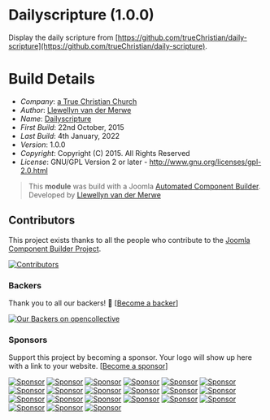 # Dailyscripture (1.0.0)

Display the daily scripture from [https://github.com/trueChristian/daily-scripture](https://github.com/trueChristian/daily-scripture).

# Build Details

+ *Company*: [a True Christian Church](https://truechristian.church/)
+ *Author*: [Llewellyn van der Merwe](mailto:info+joomla@truechristian.church)
+ *Name*: [Dailyscripture](https://truechristian.church/)
+ *First Build*: 22nd October, 2015
+ *Last Build*: 4th January, 2022
+ *Version*: 1.0.0
+ *Copyright*: Copyright (C) 2015. All Rights Reserved
+ *License*: GNU/GPL Version 2 or later - http://www.gnu.org/licenses/gpl-2.0.html

> This **module** was build with a Joomla [Automated Component Builder](http://joomlacomponentbuilder.com).
> Developed by [Llewellyn van der Merwe](mailto:llewellyn@joomlacomponentbuilder.com)


## Contributors
This project exists thanks to all the people who contribute to the [Joomla Component Builder Project](https://github.com/vdm-io/Joomla-Component-Builder).

[![Contributors](https://opencollective.com/Joomla-Component-Builder/contributors.svg?width=890&button=false)](https://github.com/vdm-io/Joomla-Component-Builder/graphs/contributors)

### Backers
Thank you to all our backers! 🙏 [[Become a backer](https://opencollective.com/Joomla-Component-Builder#backer)]

[![Our Backers on opencollective](https://opencollective.com/Joomla-Component-Builder/backers.svg?width=890)](https://opencollective.com/Joomla-Component-Builder#backers)

### Sponsors
Support this project by becoming a sponsor. Your logo will show up here with a link to your website. [[Become a sponsor](https://opencollective.com/Joomla-Component-Builder#sponsor)]

[![Sponsor](https://opencollective.com/Joomla-Component-Builder/sponsor/0/avatar.svg)](https://opencollective.com/Joomla-Component-Builder/sponsor/0/website)
[![Sponsor](https://opencollective.com/Joomla-Component-Builder/sponsor/1/avatar.svg)](https://opencollective.com/Joomla-Component-Builder/sponsor/1/website)
[![Sponsor](https://opencollective.com/Joomla-Component-Builder/sponsor/2/avatar.svg)](https://opencollective.com/Joomla-Component-Builder/sponsor/2/website)
[![Sponsor](https://opencollective.com/Joomla-Component-Builder/sponsor/3/avatar.svg)](https://opencollective.com/Joomla-Component-Builder/sponsor/3/website)
[![Sponsor](https://opencollective.com/Joomla-Component-Builder/sponsor/4/avatar.svg)](https://opencollective.com/Joomla-Component-Builder/sponsor/4/website)
[![Sponsor](https://opencollective.com/Joomla-Component-Builder/sponsor/5/avatar.svg)](https://opencollective.com/Joomla-Component-Builder/sponsor/5/website)
[![Sponsor](https://opencollective.com/Joomla-Component-Builder/sponsor/6/avatar.svg)](https://opencollective.com/Joomla-Component-Builder/sponsor/6/website)
[![Sponsor](https://opencollective.com/Joomla-Component-Builder/sponsor/7/avatar.svg)](https://opencollective.com/Joomla-Component-Builder/sponsor/7/website)
[![Sponsor](https://opencollective.com/Joomla-Component-Builder/sponsor/8/avatar.svg)](https://opencollective.com/Joomla-Component-Builder/sponsor/8/website)
[![Sponsor](https://opencollective.com/Joomla-Component-Builder/sponsor/9/avatar.svg)](https://opencollective.com/Joomla-Component-Builder/sponsor/9/website)
[![Sponsor](https://opencollective.com/Joomla-Component-Builder/sponsor/10/avatar.svg)](https://opencollective.com/Joomla-Component-Builder/sponsor/10/website)
[![Sponsor](https://opencollective.com/Joomla-Component-Builder/sponsor/11/avatar.svg)](https://opencollective.com/Joomla-Component-Builder/sponsor/11/website)
[![Sponsor](https://opencollective.com/Joomla-Component-Builder/sponsor/12/avatar.svg)](https://opencollective.com/Joomla-Component-Builder/sponsor/12/website)
[![Sponsor](https://opencollective.com/Joomla-Component-Builder/sponsor/13/avatar.svg)](https://opencollective.com/Joomla-Component-Builder/sponsor/13/website)
[![Sponsor](https://opencollective.com/Joomla-Component-Builder/sponsor/14/avatar.svg)](https://opencollective.com/Joomla-Component-Builder/sponsor/14/website)
[![Sponsor](https://opencollective.com/Joomla-Component-Builder/sponsor/15/avatar.svg)](https://opencollective.com/Joomla-Component-Builder/sponsor/15/website)
[![Sponsor](https://opencollective.com/Joomla-Component-Builder/sponsor/16/avatar.svg)](https://opencollective.com/Joomla-Component-Builder/sponsor/16/website)
[![Sponsor](https://opencollective.com/Joomla-Component-Builder/sponsor/17/avatar.svg)](https://opencollective.com/Joomla-Component-Builder/sponsor/17/website)
[![Sponsor](https://opencollective.com/Joomla-Component-Builder/sponsor/18/avatar.svg)](https://opencollective.com/Joomla-Component-Builder/sponsor/18/website)
[![Sponsor](https://opencollective.com/Joomla-Component-Builder/sponsor/19/avatar.svg)](https://opencollective.com/Joomla-Component-Builder/sponsor/19/website)
[![Sponsor](https://opencollective.com/Joomla-Component-Builder/sponsor/20/avatar.svg)](https://opencollective.com/Joomla-Component-Builder/sponsor/20/website)
